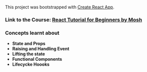 This project was bootstrapped with [Create React App](https://github.com/facebook/create-react-app).

### Link to the Course: [React Tutorial for Beginners by Mosh](https://youtu.be/Ke90Tje7VS0)

### Concepts learnt about
- **State and Props**
- **Raising and Handling Event**
- **Lifting the state**
- **Functional Components**
- **Lifecycke Hoooks**
